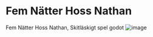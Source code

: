 # Fem Nätter Hoss Nathan
Fem Nätter Hoss Nathan, Skitläskigt spel godot
![image](https://user-images.githubusercontent.com/62264750/204912837-1ac1ac49-4031-46d5-9bb4-bfa29dc1a0b8.png)
